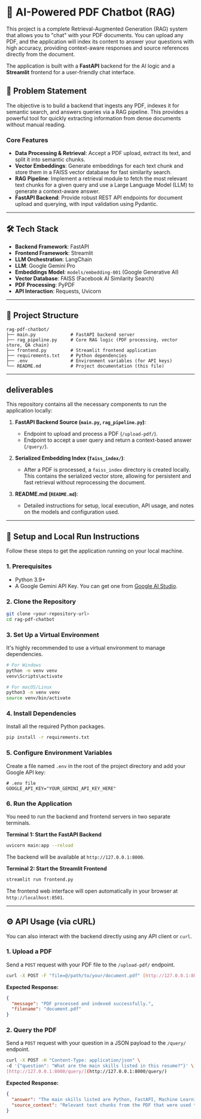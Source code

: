# 🤖 AI-Powered PDF Chatbot (RAG)

This project is a complete Retrieval-Augmented Generation (RAG) system that allows you to "chat" with your PDF documents. You can upload any PDF, and the application will index its content to answer your questions with high accuracy, providing context-aware responses and source references directly from the document.

The application is built with a **FastAPI** backend for the AI logic and a **Streamlit** frontend for a user-friendly chat interface.

## 🎯 Problem Statement

The objective is to build a backend that ingests any PDF, indexes it for semantic search, and answers queries via a RAG pipeline. This provides a powerful tool for quickly extracting information from dense documents without manual reading.

### Core Features

- **Data Processing & Retrieval**: Accept a PDF upload, extract its text, and split it into semantic chunks.
- **Vector Embeddings**: Generate embeddings for each text chunk and store them in a FAISS vector database for fast similarity search.
- **RAG Pipeline**: Implement a retrieval module to fetch the most relevant text chunks for a given query and use a Large Language Model (LLM) to generate a context-aware answer.
- **FastAPI Backend**: Provide robust REST API endpoints for document upload and querying, with input validation using Pydantic.

---

## 🛠️ Tech Stack

- **Backend Framework**: FastAPI
- **Frontend Framework**: Streamlit
- **LLM Orchestration**: LangChain
- **LLM**: Google Gemini Pro
- **Embeddings Model**: `models/embedding-001` (Google Generative AI)
- **Vector Database**: FAISS (Facebook AI Similarity Search)
- **PDF Processing**: PyPDF
- **API Interaction**: Requests, Uvicorn

---

## 📂 Project Structure

```
rag-pdf-chatbot/
├── main.py             # FastAPI backend server
├── rag_pipeline.py     # Core RAG logic (PDF processing, vector store, QA chain)
├── frontend.py         # Streamlit frontend application
├── requirements.txt    # Python dependencies
├── .env                # Environment variables (for API keys)
└── README.md           # Project documentation (this file)
```

---

## deliverables

This repository contains all the necessary components to run the application locally:

1.  **FastAPI Backend Source (`main.py`, `rag_pipeline.py`)**:

    - Endpoint to upload and process a PDF (`/upload-pdf/`).
    - Endpoint to accept a user query and return a context-based answer (`/query/`).

2.  **Serialized Embedding Index (`faiss_index/`)**:

    - After a PDF is processed, a `faiss_index` directory is created locally. This contains the serialized vector store, allowing for persistent and fast retrieval without reprocessing the document.

3.  **README.md (`README.md`)**:
    - Detailed instructions for setup, local execution, API usage, and notes on the models and configuration used.

---

## 🚀 Setup and Local Run Instructions

Follow these steps to get the application running on your local machine.

### 1. Prerequisites

- Python 3.9+
- A Google Gemini API Key. You can get one from [Google AI Studio](https://aistudio.google.com/app/apikey).

### 2. Clone the Repository

```bash
git clone <your-repository-url>
cd rag-pdf-chatbot
```

### 3. Set Up a Virtual Environment

It's highly recommended to use a virtual environment to manage dependencies.

```bash
# For Windows
python -m venv venv
venv\Scripts\activate

# For macOS/Linux
python3 -m venv venv
source venv/bin/activate
```

### 4. Install Dependencies

Install all the required Python packages.

```bash
pip install -r requirements.txt
```

### 5. Configure Environment Variables

Create a file named `.env` in the root of the project directory and add your Google API key:

```
# .env file
GOOGLE_API_KEY="YOUR_GEMINI_API_KEY_HERE"
```

### 6. Run the Application

You need to run the backend and frontend servers in two separate terminals.

**Terminal 1: Start the FastAPI Backend**

```bash
uvicorn main:app --reload
```

The backend will be available at `http://127.0.0.1:8000`.

**Terminal 2: Start the Streamlit Frontend**

```bash
streamlit run frontend.py
```

The frontend web interface will open automatically in your browser at `http://localhost:8501`.

---

## ⚙️ API Usage (via cURL)

You can also interact with the backend directly using any API client or `curl`.

### 1. Upload a PDF

Send a `POST` request with your PDF file to the `/upload-pdf/` endpoint.

```bash
curl -X POST -F "file=@/path/to/your/document.pdf" [http://127.0.0.1:8000/upload-pdf/](http://127.0.0.1:8000/upload-pdf/)
```

**Expected Response:**

```json
{
  "message": "PDF processed and indexed successfully.",
  "filename": "document.pdf"
}
```

### 2. Query the PDF

Send a `POST` request with your question in a JSON payload to the `/query/` endpoint.

```bash
curl -X POST -H "Content-Type: application/json" \
-d '{"question": "What are the main skills listed in this resume?"}' \
[http://127.0.0.1:8000/query/](http://127.0.0.1:8000/query/)
```

**Expected Response:**

```json
{
  "answer": "The main skills listed are Python, FastAPI, Machine Learning, and Natural Language Processing.",
  "source_context": "Relevant text chunks from the PDF that were used to generate the answer..."
}
```
